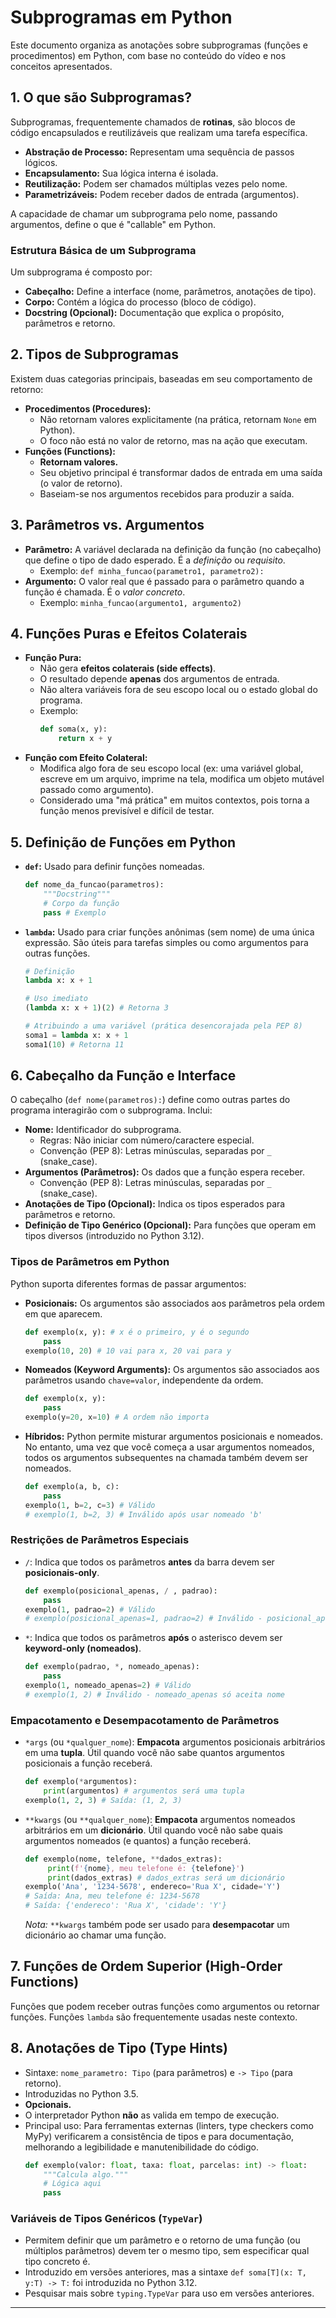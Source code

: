# Subprogramas em Python

Este documento organiza as anotações sobre subprogramas (funções e procedimentos) em Python, com base no conteúdo do vídeo e nos conceitos apresentados.

## 1. O que são Subprogramas?

Subprogramas, frequentemente chamados de **rotinas**, são blocos de código encapsulados e reutilizáveis que realizam uma tarefa específica.

* **Abstração de Processo:** Representam uma sequência de passos lógicos.
* **Encapsulamento:** Sua lógica interna é isolada.
* **Reutilização:** Podem ser chamados múltiplas vezes pelo nome.
* **Parametrizáveis:** Podem receber dados de entrada (argumentos).

A capacidade de chamar um subprograma pelo nome, passando argumentos, define o que é "callable" em Python.

### Estrutura Básica de um Subprograma

Um subprograma é composto por:

* **Cabeçalho:** Define a interface (nome, parâmetros, anotações de tipo).
* **Corpo:** Contém a lógica do processo (bloco de código).
* **Docstring (Opcional):** Documentação que explica o propósito, parâmetros e retorno.

## 2. Tipos de Subprogramas

Existem duas categorias principais, baseadas em seu comportamento de retorno:

* **Procedimentos (Procedures):**
    * Não retornam valores explicitamente (na prática, retornam `None` em Python).
    * O foco não está no valor de retorno, mas na ação que executam.
* **Funções (Functions):**
    * **Retornam valores.**
    * Seu objetivo principal é transformar dados de entrada em uma saída (o valor de retorno).
    * Baseiam-se nos argumentos recebidos para produzir a saída.

## 3. Parâmetros vs. Argumentos

* **Parâmetro:** A variável declarada na definição da função (no cabeçalho) que define o tipo de dado esperado. É a *definição* ou *requisito*.
    * Exemplo: `def minha_funcao(parametro1, parametro2):`
* **Argumento:** O valor real que é passado para o parâmetro quando a função é chamada. É o *valor concreto*.
    * Exemplo: `minha_funcao(argumento1, argumento2)`

## 4. Funções Puras e Efeitos Colaterais

* **Função Pura:**
    * Não gera **efeitos colaterais (side effects)**.
    * O resultado depende **apenas** dos argumentos de entrada.
    * Não altera variáveis fora de seu escopo local ou o estado global do programa.
    * Exemplo:
        ```python
        def soma(x, y):
            return x + y
        ```
* **Função com Efeito Colateral:**
    * Modifica algo fora de seu escopo local (ex: uma variável global, escreve em um arquivo, imprime na tela, modifica um objeto mutável passado como argumento).
    * Considerado uma "má prática" em muitos contextos, pois torna a função menos previsível e difícil de testar.

## 5. Definição de Funções em Python

* **`def`:** Usado para definir funções nomeadas.
    ```python
    def nome_da_funcao(parametros):
        """Docstring"""
        # Corpo da função
        pass # Exemplo
    ```
* **`lambda`:** Usado para criar funções anônimas (sem nome) de uma única expressão. São úteis para tarefas simples ou como argumentos para outras funções.
    ```python
    # Definição
    lambda x: x + 1

    # Uso imediato
    (lambda x: x + 1)(2) # Retorna 3

    # Atribuindo a uma variável (prática desencorajada pela PEP 8)
    soma1 = lambda x: x + 1
    soma1(10) # Retorna 11
    ```

## 6. Cabeçalho da Função e Interface

O cabeçalho (`def nome(parametros):`) define como outras partes do programa interagirão com o subprograma. Inclui:

* **Nome:** Identificador do subprograma.
    * Regras: Não iniciar com número/caractere especial.
    * Convenção (PEP 8): Letras minúsculas, separadas por `_` (snake_case).
* **Argumentos (Parâmetros):** Os dados que a função espera receber.
    * Convenção (PEP 8): Letras minúsculas, separadas por `_` (snake_case).
* **Anotações de Tipo (Opcional):** Indica os tipos esperados para parâmetros e retorno.
* **Definição de Tipo Genérico (Opcional):** Para funções que operam em tipos diversos (introduzido no Python 3.12).

### Tipos de Parâmetros em Python

Python suporta diferentes formas de passar argumentos:

* **Posicionais:** Os argumentos são associados aos parâmetros pela ordem em que aparecem.
    ```python
    def exemplo(x, y): # x é o primeiro, y é o segundo
        pass
    exemplo(10, 20) # 10 vai para x, 20 vai para y
    ```
* **Nomeados (Keyword Arguments):** Os argumentos são associados aos parâmetros usando `chave=valor`, independente da ordem.
    ```python
    def exemplo(x, y):
        pass
    exemplo(y=20, x=10) # A ordem não importa
    ```
* **Híbridos:** Python permite misturar argumentos posicionais e nomeados. No entanto, uma vez que você começa a usar argumentos nomeados, todos os argumentos subsequentes na chamada também devem ser nomeados.
    ```python
    def exemplo(a, b, c):
        pass
    exemplo(1, b=2, c=3) # Válido
    # exemplo(1, b=2, 3) # Inválido após usar nomeado 'b'
    ```

### Restrições de Parâmetros Especiais

* `/`: Indica que todos os parâmetros **antes** da barra devem ser **posicionais-only**.
    ```python
    def exemplo(posicional_apenas, / , padrao):
        pass
    exemplo(1, padrao=2) # Válido
    # exemplo(posicional_apenas=1, padrao=2) # Inválido - posicional_apenas só aceita posição
    ```
* `*`: Indica que todos os parâmetros **após** o asterisco devem ser **keyword-only (nomeados)**.
    ```python
    def exemplo(padrao, *, nomeado_apenas):
        pass
    exemplo(1, nomeado_apenas=2) # Válido
    # exemplo(1, 2) # Inválido - nomeado_apenas só aceita nome
    ```

### Empacotamento e Desempacotamento de Parâmetros

* `*args` (ou `*qualquer_nome`): **Empacota** argumentos posicionais arbitrários em uma **tupla**. Útil quando você não sabe quantos argumentos posicionais a função receberá.
    ```python
    def exemplo(*argumentos):
        print(argumentos) # argumentos será uma tupla
    exemplo(1, 2, 3) # Saída: (1, 2, 3)
    ```
* `**kwargs` (ou `**qualquer_nome`): **Empacota** argumentos nomeados arbitrários em um **dicionário**. Útil quando você não sabe quais argumentos nomeados (e quantos) a função receberá.
    ```python
    def exemplo(nome, telefone, **dados_extras):
         print(f'{nome}, meu telefone é: {telefone}')
         print(dados_extras) # dados_extras será um dicionário
    exemplo('Ana', '1234-5678', endereco='Rua X', cidade='Y')
    # Saída: Ana, meu telefone é: 1234-5678
    # Saída: {'endereco': 'Rua X', 'cidade': 'Y'}
    ```
    *Nota:* `**kwargs` também pode ser usado para **desempacotar** um dicionário ao chamar uma função.

## 7. Funções de Ordem Superior (High-Order Functions)

Funções que podem receber outras funções como argumentos ou retornar funções. Funções `lambda` são frequentemente usadas neste contexto.

## 8. Anotações de Tipo (Type Hints)

* Sintaxe: `nome_parametro: Tipo` (para parâmetros) e `-> Tipo` (para retorno).
* Introduzidas no Python 3.5.
* **Opcionais.**
* O interpretador Python **não** as valida em tempo de execução.
* Principal uso: Para ferramentas externas (linters, type checkers como MyPy) verificarem a consistência de tipos e para documentação, melhorando a legibilidade e manutenibilidade do código.
    ```python
    def exemplo(valor: float, taxa: float, parcelas: int) -> float:
        """Calcula algo."""
        # Lógica aqui
        pass
    ```

### Variáveis de Tipos Genéricos (`TypeVar`)

* Permitem definir que um parâmetro e o retorno de uma função (ou múltiplos parâmetros) devem ter o mesmo tipo, sem especificar qual tipo concreto é.
* Introduzido em versões anteriores, mas a sintaxe `def soma[T](x: T, y:T) -> T:` foi introduzida no Python 3.12.
* Pesquisar mais sobre `typing.TypeVar` para uso em versões anteriores.

---
